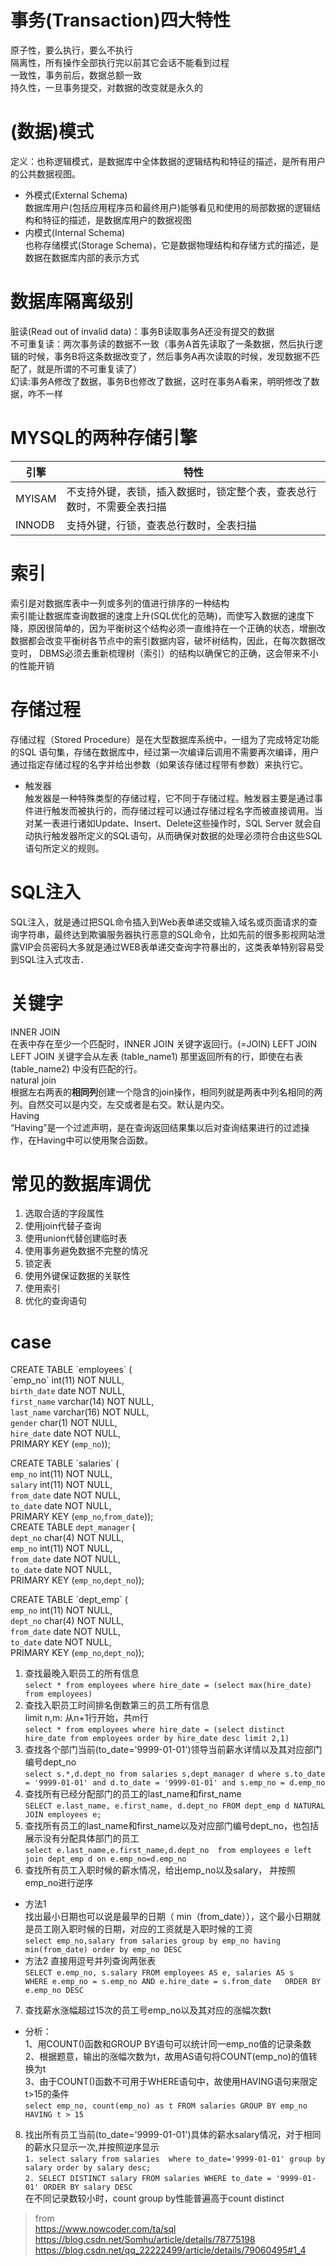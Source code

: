 # 事务(Transaction)四大特性  
原子性，要么执行，要么不执行  
隔离性，所有操作全部执行完以前其它会话不能看到过程  
一致性，事务前后，数据总额一致  
持久性，一旦事务提交，对数据的改变就是永久的  

# (数据)模式  
定义：也称逻辑模式，是数据库中全体数据的逻辑结构和特征的描述，是所有用户的公共数据视图。  
* 外模式(External Schema)  
数据库用户(包括应用程序员和最终用户)能够看见和使用的局部数据的逻辑结构和特征的描述，是数据库用户的数据视图  
* 内模式(Internal Schema)  
也称存储模式(Storage Schema)，它是数据物理结构和存储方式的描述，是数据在数据库内部的表示方式  

# 数据库隔离级别  
脏读(Read out of invalid data)：事务B读取事务A还没有提交的数据  
不可重复读：两次事务读的数据不一致（事务A首先读取了一条数据，然后执行逻辑的时候，事务B将这条数据改变了，然后事务A再次读取的时候，发现数据不匹配了，就是所谓的不可重复读了）  
幻读:事务A修改了数据，事务B也修改了数据，这时在事务A看来，明明修改了数据，咋不一样  

# MYSQL的两种存储引擎  

<table>
<thead>
<tr>
<th>引擎</th>
<th>特性</th>
</tr>
</thead>
<tbody>
<tr>
<td>MYISAM</td>
<td>不支持外键，表锁，插入数据时，锁定整个表，查表总行数时，不需要全表扫描</td>
</tr>
<tr>
<td>INNODB</td>
<td>支持外键，行锁，查表总行数时，全表扫描</td>
</tr>
</tbody>
</table>  

# 索引  
索引是对数据库表中一列或多列的值进行排序的一种结构  
索引能让数据库查询数据的速度上升(SQL优化的范畴)，而使写入数据的速度下降，原因很简单的，因为平衡树这个结构必须一直维持在一个正确的状态，增删改数据都会改变平衡树各节点中的索引数据内容，破坏树结构，因此，在每次数据改变时， DBMS必须去重新梳理树（索引）的结构以确保它的正确，这会带来不小的性能开销  

# 存储过程
存储过程（Stored Procedure）是在大型数据库系统中，一组为了完成特定功能的SQL 语句集，存储在数据库中，经过第一次编译后调用不需要再次编译，用户通过指定存储过程的名字并给出参数（如果该存储过程带有参数）来执行它。  
* 触发器  
触发器是一种特殊类型的存储过程，它不同于存储过程。触发器主要是通过事件进行触发而被执行的，而存储过程可以通过存储过程名字而被直接调用。当对某一表进行诸如Update、Insert、Delete这些操作时，SQL Server 就会自动执行触发器所定义的SQL语句，从而确保对数据的处理必须符合由这些SQL语句所定义的规则。  

# SQL注入  
SQL注入，就是通过把SQL命令插入到Web表单递交或输入域名或页面请求的查询字符串，最终达到欺骗服务器执行恶意的SQL命令，比如先前的很多影视网站泄露VIP会员密码大多就是通过WEB表单递交查询字符暴出的，这类表单特别容易受到SQL注入式攻击．  

# 关键字  
INNER JOIN  
在表中存在至少一个匹配时，INNER JOIN 关键字返回行。(=JOIN)
LEFT JOIN   
LEFT JOIN 关键字会从左表 (table_name1) 那里返回所有的行，即使在右表 (table_name2) 中没有匹配的行。  
natural join  
根据左右两表的**相同列**创建一个隐含的join操作，相同列就是两表中列名相同的两列。自然交可以是内交，左交或者是右交。默认是内交。   
Having  
“Having”是一个过滤声明，是在查询返回结果集以后对查询结果进行的过滤操作，在Having中可以使用聚合函数。  

# 常见的数据库调优
1. 选取合适的字段属性  
2. 使用join代替子查询  
3. 使用union代替创建临时表  
4. 使用事务避免数据不完整的情况  
5. 锁定表  
6. 使用外键保证数据的关联性  
7. 使用索引  
8. 优化的查询语句  

# case  
CREATE TABLE \`employees\` (  
\`emp_no\` int(11) NOT NULL,  
`birth_date` date NOT NULL,  
`first_name` varchar(14) NOT NULL,    
`last_name` varchar(16) NOT NULL,  
`gender` char(1) NOT NULL,  
`hire_date` date NOT NULL,  
PRIMARY KEY (`emp_no`));  

CREATE TABLE \`salaries\` (  
`emp_no` int(11) NOT NULL,  
`salary` int(11) NOT NULL,  
`from_date` date NOT NULL,  
`to_date` date NOT NULL,  
PRIMARY KEY (`emp_no`,`from_date`));    
CREATE TABLE `dept_manager` (  
`dept_no` char(4) NOT NULL,  
`emp_no` int(11) NOT NULL,  
`from_date` date NOT NULL,  
`to_date` date NOT NULL,  
PRIMARY KEY (`emp_no`,`dept_no`));  

CREATE TABLE \`dept_emp\` (  
`emp_no` int(11) NOT NULL,  
`dept_no` char(4) NOT NULL,   
`from_date` date NOT NULL,    
`to_date` date NOT NULL,  
PRIMARY KEY (`emp_no`,`dept_no`));  




1. 查找最晚入职员工的所有信息  
`select * from employees where hire_date = (select max(hire_date) from employees)`  
2. 查找入职员工时间排名倒数第三的员工所有信息  
limit n,m: 从n+1行开始，共m行  
`select * from employees where hire_date = (select distinct hire_date from employees order by hire_date desc limit 2,1)`  
3. 查找各个部门当前(to_date='9999-01-01')领导当前薪水详情以及其对应部门编号dept_no  
`select s.*,d.dept_no from salaries s,dept_manager d where s.to_date = '9999-01-01' and d.to_date = '9999-01-01' and s.emp_no = d.emp_no`  
4. 查找所有已经分配部门的员工的last_name和first_name  
`SELECT e.last_name, e.first_name, d.dept_no
FROM dept_emp d NATURAL JOIN employees e;`  
5. 查找所有员工的last_name和first_name以及对应部门编号dept_no，也包括展示没有分配具体部门的员工  
`select e.last_name,e.first_name,d.dept_no 
from employees e left join dept_emp d on e.emp_no=d.emp_no`  
6. 查找所有员工入职时候的薪水情况，给出emp_no以及salary， 并按照emp_no进行逆序  
* 方法1  
找出最小日期也可以说是最早的日期（ min（from_date）），这个最小日期就是员工刚入职时候的日期，对应的工资就是入职时候的工资  
`select emp_no,salary from salaries group by emp_no having min(from_date) order by emp_no DESC`  
* 方法2
直接用逗号并列查询两张表  
`SELECT e.emp_no, s.salary FROM employees AS e, salaries AS s  
WHERE e.emp_no = s.emp_no AND e.hire_date = s.from_date  
ORDER BY e.emp_no DESC`  
7. 查找薪水涨幅超过15次的员工号emp_no以及其对应的涨幅次数t  
* 分析：  
1、用COUNT()函数和GROUP BY语句可以统计同一emp_no值的记录条数  
2、根据题意，输出的涨幅次数为t，故用AS语句将COUNT(emp_no)的值转换为t  
3、由于COUNT()函数不可用于WHERE语句中，故使用HAVING语句来限定t>15的条件  
`select emp_no, count(emp_no) as t FROM salaries GROUP BY emp_no HAVING t > 15`  
8. 找出所有员工当前(to_date='9999-01-01')具体的薪水salary情况，对于相同的薪水只显示一次,并按照逆序显示  
`1. select salary from salaries  where to_date='9999-01-01' group by salary order by salary desc;`  
`2. SELECT DISTINCT salary FROM salaries WHERE to_date = '9999-01-01' ORDER BY salary DESC`  
在不同记录数较小时，count group by性能普遍高于count distinct

>from  
https://www.nowcoder.com/ta/sql  
https://blog.csdn.net/Somhu/article/details/78775198  
https://blog.csdn.net/qq_22222499/article/details/79060495#1_4
